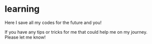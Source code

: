 # learning
Here I save all my codes for the future and you!

If you have any tips or tricks for me that could help me on my journey. Please let me know!
